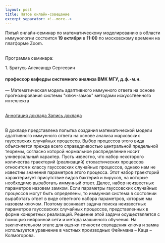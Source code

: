 ```yaml
---
layout: post
title: Пятое онлайн-совещание
excerpt_separator: <!--more-->
---
```


Пятый онлайн-семинар по математическому моделированию в области иммунологии состоится **19 октября** в **11:00** по московскому времени на платформе Zoom. <!--more--><br><br>



<span class="program">Программа семинара:</span>
<div class="meeting_program">
   1. <span class="name">Братусь Александр Сергеевич</span>
   <h4 class="hidden_name">
      профессор кафедры системного анализа ВМК МГУ, д.ф.-м.н.
   </h4>
    — Математическая модель адаптивного иммунного ответа на основе прогнозирования системы "ключ-замок" методами искусственного интеллекта <br><br>

   <a class="link_to_annotation" href="https://gitlab.sirius-web.org/immunology/immunology.pages.sirius-web.org/-/raw/master/meetings/5-2023-10-19/abstract_BratusAC.pdf?inline=false">Аннотация доклада <ion-icon name="download-outline"></ion-icon><a><a class="link_video" href="https://www.youtube.com/watch?v=4r01v300b0Y&ab_channel=BioUML">Запись доклада <ion-icon name="videocam-outline"></ion-icon></a>
   <br><br>
   <p>
   В докладе представлена попытка создания математической модели адаптивного
иммунного ответа на основе анализа марковских гауссовских случайных
процессов. Выбор процессов этого вида объясняется прежде всего
справедливостью центральной предельной теоремы, согласно которой нормальное
распределение носит универсальный характер. Пусть известно, что набор
некоторого количества траекторий (реализаций) стохастических процессов
относится к классу гауссовских случайных процессов, однако нам не известны
значения параметров этого процесса. Этот набор траекторий характеризует
присутствие видов бактерий и вирусов, на которые необходимо выработать
иммунный ответ. Далее, набор неизвестных параметров назовем замком. Если
параметры гауссовских случайных процессов могут быть определены, то иммунная
система в состоянии выработать ответ в виде ответного набора параметров,
которые мы назовем ключом. Поэтому возникает задача поиска неизвестных
параметров гауссовских случайных процессов, представленных в форме
конкретных реализаций. Решение этой задачи осуществляется с помощью
нейронной сети и метода машинного обучения. На заключительном этапе для
оценки точности совпадения ключа и замка используется уравнение в частных
производных Фейнмана – Каца – Колмогорова.
</p>

   